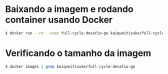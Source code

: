 # Baixando a imagem e rodando container usando Docker
```bash
$ docker run --rm --name full-cycle-desafio-go kaiqueitisuke/full-cycle-desafio-go
```

# Verificando o tamanho da imagem
```bash
$ docker images | grep kaiqueitisuke/full-cycle-desafio-go
```
